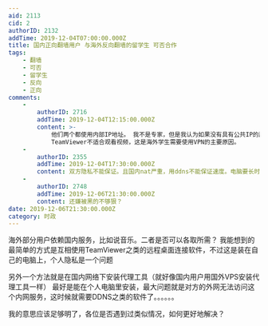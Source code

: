 ```yaml
---
aid: 2113
cid: 2
authorID: 2132
addTime: 2019-12-04T07:00:00.000Z
title: 国内正向翻墙用户 与海外反向翻墙的留学生 可否合作
tags:
    - 翻墙
    - 可否
    - 留学生
    - 反向
    - 正向
comments:
    -
        authorID: 2716
        addTime: 2019-12-04T12:15:00.000Z
        content: >-
            他们两个都使用内部IP地址。 我不是专家，但是我认为如果没有具有公共IP的服务器，他们很难相互连接。
            TeamViewer不适合观看视频，这是海外学生需要使用VPN的主要原因。
    -
        authorID: 2355
        addTime: 2019-12-04T17:30:00.000Z
        content: 双方隐私不能保证。且国内nat严重，用ddns不能保证速度。电脑要长时间开启，电费比租VPS还高。我觉得不行
    -
        authorID: 2748
        addTime: 2019-12-06T21:30:00.000Z
        content: 还嫌被黑的不够狠？
date: 2019-12-06T21:30:00.000Z
category: 时政
---
```


海外部分用户依赖国内服务，比如说音乐。二者是否可以各取所需？ 我能想到的最简单的方式是互相使用TeamViewer之类的远程桌面连接软件，不过这是装在自己的电脑上，个人隐私是一个问题

另外一个方法就是在国内网络下安装代理工具（就好像国内用户用国外VPS安装代理工具一样） 最好是能在个人电脑里安装，最大问题就是对方的外网无法访问这个内网服务，这时候就需要DDNS之类的软件了。。。。。。

我的意思应该足够明了，各位是否遇到过类似情况，如何更好地解决？
